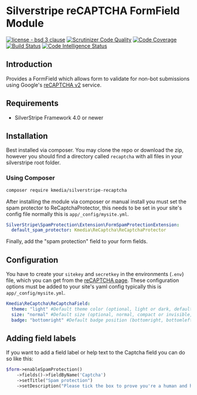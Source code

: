 # Silverstripe reCAPTCHA FormField Module
[![license - bsd 3 clause](https://img.shields.io/:license-BSD%203--Clause-blue.svg)](https://opensource.org/licenses/BSD-3-Clause)
[![Scrutinizer Code Quality](https://scrutinizer-ci.com/g/kMediaGbR/silverstripe-recaptcha/badges/quality-score.png?b=master)](https://scrutinizer-ci.com/g/kMediaGbR/silverstripe-recaptcha/?branch=master)
[![Code Coverage](https://scrutinizer-ci.com/g/kMediaGbR/silverstripe-recaptcha/badges/coverage.png?b=master)](https://scrutinizer-ci.com/g/kMediaGbR/silverstripe-recaptcha/?branch=master)
[![Build Status](https://scrutinizer-ci.com/g/kMediaGbR/silverstripe-recaptcha/badges/build.png?b=master)](https://scrutinizer-ci.com/g/kMediaGbR/silverstripe-recaptcha/build-status/master)
[![Code Intelligence Status](https://scrutinizer-ci.com/g/kMediaGbR/silverstripe-recaptcha/badges/code-intelligence.svg?b=master)](https://scrutinizer-ci.com/code-intelligence)

## Introduction
Provides a FormField which allows form to validate for non-bot submissions
using Google's [reCAPTCHA v2](https://developers.google.com/recaptcha/docs/display) service.

## Requirements
 * SilverStripe Framework 4.0 or newer

## Installation
Best installed via composer. You may clone the repo or download the zip, however you should find a directory called `recaptcha` with all files in your silverstripe root folder.

### Using Composer
```bash
composer require kmedia/silverstripe-recaptcha
```

After installing the module via composer or manual install you must set the spam protector to ReCaptchaProtector, this needs to be set in your site's config file normally this is `app/_config/mysite.yml`.
```yml
SilverStripe\SpamProtection\Extension\FormSpamProtectionExtension:
  default_spam_protector: Kmedia\ReCaptcha\ReCaptchaProtector
```

Finally, add the "spam protection" field to your form fields.

## Configuration
You have to create your `sitekey` and `secretkey` in the environments (`.env`) file, which you can get from the [reCAPTCHA page](https://www.google.com/recaptcha). These configuration options must be added to your site's yaml config typically this is `app/_config/mysite.yml`.
```yml
Kmedia\ReCaptcha\ReCaptchaField:
  theme: "light" #Default theme color (optional, light or dark, defaults to light)
  size: "normal" #Default size (optional, normal, compact or invisible, defaults to normal)
  badge: "bottomright" #Default badge position (bottomright, bottomleft or inline, defaults to bottomright)
```

## Adding field labels
If you want to add a field label or help text to the Captcha field you can do so like this:
```php
$form->enableSpamProtection()
    ->fields()->fieldByName('Captcha')
    ->setTitle("Spam protection")
    ->setDescription("Please tick the box to prove you're a human and help us stop spam.");
```

